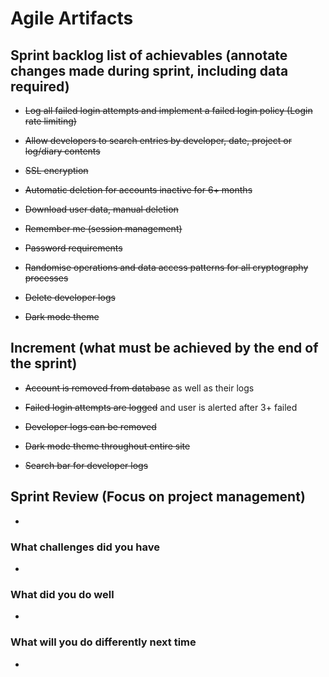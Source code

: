 # Agile Artifacts

## Sprint backlog list of achievables (annotate changes made during sprint, including data required)

- ~~Log all failed login attempts and implement a failed login policy (Login rate limiting)~~

- ~~Allow developers to search entries by developer, date, project or log/diary contents~~

- ~~SSL encryption~~

- ~~Automatic deletion for accounts inactive for 6+ months~~

- ~~Download user data, manual deletion~~

- ~~Remember me (session management)~~

- ~~Password requirements~~

- ~~Randomise operations and data access patterns for all cryptography processes~~

- ~~Delete developer logs~~

- ~~Dark mode theme~~

## Increment (what must be achieved by the end of the sprint)

- ~~Account is removed from database~~ as well as their logs

- ~~Failed login attempts are logged~~ and user is alerted after 3+ failed

- ~~Developer logs can be removed~~

- ~~Dark mode theme throughout entire site~~

- ~~Search bar for developer logs~~

## Sprint Review (Focus on project management)

- 

### What challenges did you have

- 

### What did you do well

- 

### What will you do differently next time

- 